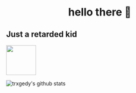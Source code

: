 <h1 align=center width=40>hello there 👋</h1>
<h2 align="left">Just a retarded kid</h2> <img src="[https://youtu.be/frszEJb0aOo?t=4](https://upload.wikimedia.org/wikipedia/commons/1/18/ISO_C%2B%2B_Logo.svg)" align=right, width=80, height=80>


![trxgedy's github stats](https://github-readme-stats.vercel.app/api?username=trxgedy&show_icons=true&theme=tokyonight)
